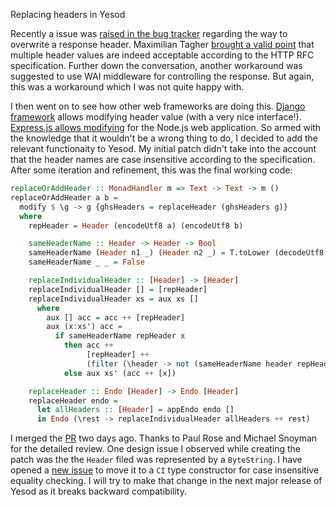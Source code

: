 Replacing headers in Yesod

Recently a issue
was
[raised in the bug tracker](https://github.com/yesodweb/yesod/issues/1415) regarding
the way to overwrite a response header. Maximilian
Tagher
[brought a valid point](https://github.com/yesodweb/yesod/issues/1415#issuecomment-313882369) that
multiple header values are indeed acceptable according to the HTTP RFC
specification. Further down the conversation, another workaround was
suggested to use WAI middleware for controlling the response. But
again, this was a workaround which I was not quite happy with.

I then went on to see how other web frameworks are doing
this. [Django framework](https://docs.djangoproject.com/en/1.11/ref/request-response/#setting-header-fields) allows
modifying header value (with a very nice
interface!). [Express.js allows modifying](https://stackoverflow.com/a/17219300/1651941) for
the Node.js web application. So armed with the knowledge that it
wouldn't be a wrong thing to do, I decided to add the relevant
functionaity to Yesod. My initial patch didn't take into the account
that the header names are case insensitive according to the
specification. After some iteration and refinement, this was the final working code:

``` haskell
replaceOrAddHeader :: MonadHandler m => Text -> Text -> m ()
replaceOrAddHeader a b =
  modify $ \g -> g {ghsHeaders = replaceHeader (ghsHeaders g)}
  where
    repHeader = Header (encodeUtf8 a) (encodeUtf8 b)

    sameHeaderName :: Header -> Header -> Bool
    sameHeaderName (Header n1 _) (Header n2 _) = T.toLower (decodeUtf8 n1) == T.toLower (decodeUtf8 n2)
    sameHeaderName _ _ = False

    replaceIndividualHeader :: [Header] -> [Header]
    replaceIndividualHeader [] = [repHeader]
    replaceIndividualHeader xs = aux xs []
      where
        aux [] acc = acc ++ [repHeader]
        aux (x:xs') acc =
          if sameHeaderName repHeader x
            then acc ++
                 [repHeader] ++
                 (filter (\header -> not (sameHeaderName header repHeader)) xs')
            else aux xs' (acc ++ [x])

    replaceHeader :: Endo [Header] -> Endo [Header]
    replaceHeader endo =
      let allHeaders :: [Header] = appEndo endo []
      in Endo (\rest -> replaceIndividualHeader allHeaders ++ rest)
```

I merged the [PR](https://github.com/yesodweb/yesod/pull/1417) two
days ago. Thanks to Paul Rose and Michael Snoyman for the detailed
review. One design issue I observed while creating the patch was the
the `Header` filed was represented by a `ByteString`. I have opened
a [new issue](https://github.com/yesodweb/yesod/issues/1418) to move
it to a `CI` type constructor for case insensitive equality
checking. I will try to make that change in the next major release of
Yesod as it breaks backward compatibility.
